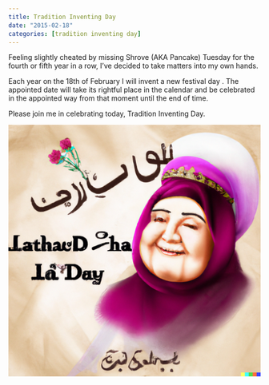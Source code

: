 ```yaml
---
title: Tradition Inventing Day
date: "2015-02-18"
categories: [tradition inventing day]
---
```


Feeling slightly cheated by missing Shrove (AKA Pancake) Tuesday for the fourth
or fifth year in a row, I’ve decided to take matters into my own hands.

Each year on the 18th of February I will invent a new festival day . The
appointed date will take its rightful place in the calendar and be celebrated in
the appointed way from that moment until the end of time.

Please join me in celebrating today, Tradition Inventing Day.

![A traditional greeting card for Tradition Inventing Day](traditional-greeting-card.png)
